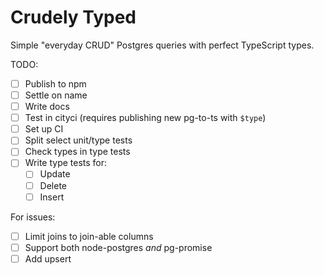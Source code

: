 # Crudely Typed

Simple "everyday CRUD" Postgres queries with perfect TypeScript types.

TODO:

- [ ] Publish to npm
- [ ] Settle on name
- [ ] Write docs
- [ ] Test in cityci (requires publishing new pg-to-ts with `$type`)
- [ ] Set up CI
- [ ] Split select unit/type tests
- [ ] Check types in type tests
- [ ] Write type tests for:
  - [ ] Update
  - [ ] Delete
  - [ ] Insert

For issues:

- [ ] Limit joins to join-able columns
- [ ] Support both node-postgres _and_ pg-promise
- [ ] Add upsert

